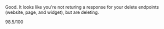 Good. It looks like you're not returing a response for your delete endpoints (website, page, and widget), but are deleting.

98.5/100
